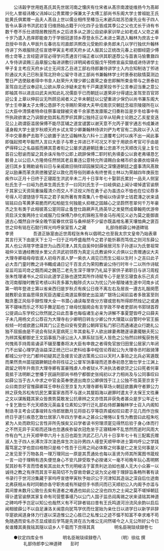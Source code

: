 <!-- { "loadSidebar": true } -->
　　公讳榖字世用姓髙氏其先世居河南之懐庆有仕宋者从髙宗南渡徙维扬今为髙邮兴化人曽祖讳椿父讳焯以公贵累赠少保兼太子太傅工部尚书东阁大学士曽祖妣王氏妣黄氏俱累赠一品夫人髙自上世以儒业相传至椿当元末避兵姑苏恐废先业有子四人皆令从事诗书洪武初复归维扬始占籍于兴化四子业皆成其季公之父也尤长于诗有书数千卷不乐仕进隠居教授而乡之后进多从之游公自幼承家训举止如老成人父竒之甫十岁乃遣入邑庠即能奋力于学弱冠遂领乡荐登永乐乙未进士第选入翰林为庶吉士辛丑授中书舎人甲辰升左春坊左司直郎洪熈改元受勅阶承务郎未几以学行独优升翰林侍讲丁外艰服除还任宣徳甲寅主考顺天府乡试人服其公正统改元春上初御经筵少傅杨士竒等上言经筵讲官必得学问贯通言行端正者以供其职遂荐公与苗衷马愉曹鼐四人专侍讲读赐三品章服公每进讲敷衍详明闻者叹服戊午预修宣庙实録成进侍讲学士甲子复主考应天府乡试士无间言乙丑进工部右侍郎兼侍讲学士入内合知制诰丁夘进阶通议大夫己巳秋圣驾北狩命公留守寻进工部尚书兼翰林学士时景泰初敌情莫测边警日严选使敌者得中书舎人赵荣升大理少卿公嘉荣之奋忠即解所束金带与之景泰初圣驾自北还议奉迎礼公欲从厚众渉疑未定有千戸龚遂荣投书于公言奉迎当重之意公即袖其书以进且曰武夫尚知此礼况儒臣乎已而朝廷以遂荣非分得谴比圣驾至百官郊迎公复上章以伸前议无所顾忌闻者义之辛未朝廷以公望重进少保仍以尚书兼东阁大学士壬申兼太子太傅公恳辞不允寻赐阶荣禄大夫甲戍南京灾朝廷念祖宗陵寝所在以公大臣中清慎者特命往祭事竣録被灾者千余家悉发廪赈之归奏称旨是岁冬给事中有忤执政欲害之乃讽御史劾其私而罗织其罪公独持正议卒从轻典士论韪之乙亥星变迭见公上疏谓臣滥居保傅不能尽匡辅之道宜谴罢以谢天意不允丙子寰宇通志书成兼进谨身殿大学士是岁秋顺天府乡试太常少卿兼翰林侍讲刘俨为考官有二执政以子入试不中交章奏俨去取不公欲置于法乞诏翰林及六科十三道覆考公时以疾不出一闻此事即强起预考毕毅然入言曰大臣子与寒士并进已不可况又不安于用欲杀考官可乎由是俨得释公之名益振而拂其意者衔之公屡求退避朝廷重公忠直不允天顺改元皇上复位首召公慰谕而留之其余诛斥殆尽公即上疏辞保傅二职时机务填委公以衰老弗堪恳乞骸骨上以公旧人方隆倚任然悯其老且重违公意特允所请赐白金楮币织金袭衣给驿舟送归其乡复赐勅谕有曰日与亲戚故旧徜徉邱园展契阔之深懐道朝廷之盛事清风髙致足以励亷而革贪夙徳雅望足以敦化而导俗则卿永有终誉焉士林以为荣越四年庚辰忽疾作以正月十日终于正寝距生洪武辛未二月十日享年七十娶郭氏累封一品夫人侧室杜氏生子一曰峘为邑庠生周氏生子一曰冈刘氏生子一曰岐俱幼上闻讣嗟悼遣官谕祭于其家公天资简重操履清介而交人不泛视义所在勇于必为虽违众不恤也在位论荐多号得人可谓慥慥乎笃实之君子矣所著有育斋集八十卷峘以侍读学士钱君漙之状来请铭铭曰白苇黄茅易脆而朽松柏挺生何独能乆抑根之固越心之坚蔚然苍翠何千万年豪杰之生有类于此相彼髙公寔同容止蚤登仕路厥声孔扬英华之发斐然成章翰苑优游帝资启沃文衡两持士论咸服乃位保傅乃叅化机锦袍玉带金马彤闱见义必为莫之能御直道古心慨然自许保全晚节宸眷优优容与桑梓胡不少留亦既盖棺名著天壤恤典之褒百世之仰有铭在石懿行辉光呜呼泉室哲人之藏
　　
　　礼部侍郎薛公神道碑铭　　李贤
　　
　　吾道正脉寔由近世周程张朱有以倡明之也至我太宗文皇帝乃始表章其言行天下由是天下士习一归于正呜呼盛哉然今之君子能忻慕而笃信之则河东薛公其人也公讳瑄字徳温世为山西河津人其先自奚仲封薛侯居河东子孙遂以为氏曽祖常祖仲义皆通经教授乡里父贞洪武初领荐为真定元氏教谕仲义贞俱以公贵赠通议大夫大理寺卿祖母母皆淑人初母齐淑人梦一紫衣人谒见已而生公祖以生时卜之吉曰此子必大吾门童时教之诗书輙成诵日记千百言贞为荣阳教谕公侍行时年十二以所作诗赋呈监司监司竒之既而闻之魏范二老先生深于理学乃礼延于家供子弟职日与讲习周程张朱性理诸书乆之叹曰此道学正脉也遂焚其所作诗赋专心于是至忘寝食永乐己亥贞改河南鄢陵时教官考绩以科贡多寡为黜陟贞大以为忧公乃补鄢陵诸生遂中河南乡试第一明年登进士第以省亲西归是岁秋贞有疾公日夜不离左右及居丧一遵古礼服阕愿就教职会宣庙思得良宪臣选擢云南道监察御史出监湖广银场公闻前监者多致富至则黜贪墨正风俗手録性理大全一书潜心诵读每至夜分方寝或思有所得即然烛记之或通宵不寝味而乐之不知手舞足蹈也丁继母忧服阕会有言学政不举者吏部尚书郭琎首荐公提调山东学校公欣然就之曰此吾事也每临诸生必亲为讲解不事夏楚皆呼之曰薛夫子未几用杨文贞公荐召为大理寺右少卿明日转左少卿公作大理箴以自警时中官王振权倾一时或欲邀公拜其门公正色曰安有受爵公朝拜官私门邪已而遇诸途众行跪礼公独不屈振由是不说会有狱夫寔病死三年其妾私于人欲出嫁妻弗聴遂诬妻魇魅夫死公为辨其寃都御史王文謟事振乃诬公出入人罪系狱当死人皆危之公怡然曰辨寃获咎死何愧焉手持周易诵读不辍至覆奏将决大臣有申救之者得免官放归田里公居家六年闭门不出留心理学造诣益深正统己巳以吏科给事中程信论荐起公为大理寺丞时敌骑薄都城公分守北门都帅初疑其迂及接言论遂访策焉公曰以天时人事验之北兵必宵遁既而果然贵州苗冦猖獗朝廷命将徃征之公督军饷事竣而还景泰初恳乞致仕学士江渊上疏留之明年升南京大理寺卿有富豪残虐人命者狱乆不决执法者欲贷之公曰死者何辜竟抵于法明断之誉播于民謡刑部尚书杨宁都御史张纯初以才力相尚及与公同事叹曰如薛公当于古人中求之中官金英奉使道出南京公卿俱饯于江上公独不徃英至京言于众曰南京好官惟薛卿耳壬申秋召至京复为大理寺卿有草场火朝廷欲置典守者罪公力辨之获免苏松有饥民乞粟富家吝而不与遂火其屋蹈海以避罪时遣太子太保王文徃亷之文以谋叛籍其家众皆畏势莫敢发公抗章辨之文亦悟其非获免者甚众是岁公年近七十复乞致仕不允天顺改元英庙复位素知公学行迁礼部右侍郎兼翰林学士召入内阁知制诰寻主考会试事竣转左侍郎居数月见将臣石亨等窃弄威权叹曰君子见几而作岂俟终日乎遂引疾恳乞致仕居家八年四方学者从之甚众公惓惓以复性为教尝曰此程朱吃紧为人处而欧阳公言性非所先悞矣又曰学者读书穷理须寔见得然后验于身心体而行之不然无异于买柜而还珠也忽遘疾弥留衣冠危坐于正寝精神不乱悠然而逝时风雨大作有白气上升天顺甲申六月十五日也距生洪武乙巳八月十日享年七十有三配寗氏赠淑人生子四人长溥次淳次浚邑庠生次治孙男四人禥登天顺甲申进士第呜呼公之学践履笃寔之学也尝曰格物只是格个性吾于日用之间必体察之何事是仁之发见何事是义之发见至于万物各具一理万理同出一原是其贯通处也每以圣贤为师其所寓图书箴规一言一动于理稍有违失便觉身心不安凡辞受取予必揆诸义一毫不茍晚年玩心髙明黙契其妙有不言而悟者矣其出处大节光明峻洁于富贵利达泊如也接人无大小众寡一以诚待之教之有序而其言平易简切不为穿凿竒僻之说为文必根于理辞旨条畅所著有读书录行于世河汾集藏于家呜呼宣徳甲寅秋予始识公于河津知其造诣之深自后仕途南北弗获相从有时同朝亦各守职务或有所疑但手书质问而已天顺初公入内阁予亦滥与其间曽未数月公致仕去矣有道者之难遇也如此公之没也四方之士闻之莫不嗟悼朝廷得讣遣官谕祭其家复命有司营塟事禥乃以公门人国子监丞阎禹锡之状来请铭其神道之碑呜呼予岂足以知公也哉然义有不可辞者铭曰昔有王氏鸣道河汾流风余韵以启后闻相彼薛公不以自足濓洛关闽意向犹笃学优而仕寔始为亲仕日以进学日以新学非辞华寔欲闻道身体力行遂以深造惟公之心胜已之私惟公之迹不愠不知富不幸求难不苟免随遇而安名亦丕显成彼后学笃是先贤在古为难公无间然嗟今之人无公所好公今已矣谁臻其奥我铭其隧以诏乡人千载而下庶得其真
　　
　　明名臣琬琰续録卷七

　　●钦定四库全书
　　
　　明名臣琬琰续録卷八
　　
　　（明）徐纮 撰
　　
　　礼部侍郎李公神道碑　　彭时
　　
